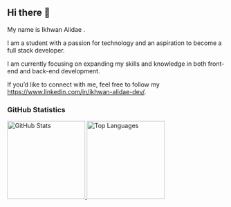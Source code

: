 ## Hi there 👋

<!--
**yuiawen/yuiawen** is a ✨ _special_ ✨ repository because its `README.md` (this file) appears on your GitHub profile.

Here are some ideas to get you started:

- 🔭 I’m currently working on ...
- 🌱 I’m currently learning ...
- 👯 I’m looking to collaborate on ...
- 🤔 I’m looking for help with ...
- 💬 Ask me about ...
- 📫 How to reach me: ...
- 😄 Pronouns: ...
- ⚡ Fun fact: ...
-->

My name is Ikhwan Alidae .<br>

I am a student with a passion for technology and an aspiration to become a full stack developer.<br>

I am currently focusing on expanding my skills and knowledge in both front-end and back-end development.<br>

If you’d like to connect with me, feel free to follow my https://www.linkedin.com/in/ikhwan-alidae-dev/.

### GitHub Statistics
<p align="left">
<a href="https://github.com/yuiawen">
  <img height="180em" src="https://github-readme-stats-eight-theta.vercel.app/api?username=yuiawen&show_icons=true&theme=algolia&include_all_commits=true&count_private=true" alt="GitHub Stats"/>
  <img height="180em" src="https://github-readme-stats-eight-theta.vercel.app/api/top-langs/?username=yuiawen&layout=compact&theme=algolia" alt="Top Languages"/>
</a>
</p>

